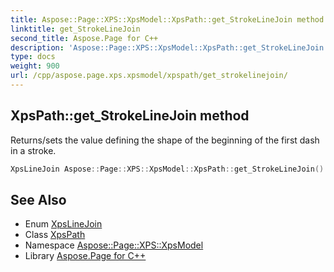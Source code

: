 ```yaml
---
title: Aspose::Page::XPS::XpsModel::XpsPath::get_StrokeLineJoin method
linktitle: get_StrokeLineJoin
second_title: Aspose.Page for C++
description: 'Aspose::Page::XPS::XpsModel::XpsPath::get_StrokeLineJoin method. Returns/sets the value defining the shape of the beginning of the first dash in a stroke in C++.'
type: docs
weight: 900
url: /cpp/aspose.page.xps.xpsmodel/xpspath/get_strokelinejoin/
---
```

## XpsPath::get_StrokeLineJoin method


Returns/sets the value defining the shape of the beginning of the first dash in a stroke.

```cpp
XpsLineJoin Aspose::Page::XPS::XpsModel::XpsPath::get_StrokeLineJoin() const
```

## See Also

* Enum [XpsLineJoin](../../xpslinejoin/)
* Class [XpsPath](../)
* Namespace [Aspose::Page::XPS::XpsModel](../../)
* Library [Aspose.Page for C++](../../../)

